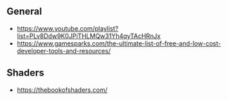## General
- https://www.youtube.com/playlist?list=PLv8Ddw9K0JPiTHLMQw31Yh4qyTAcHRnJx
- https://www.gamesparks.com/the-ultimate-list-of-free-and-low-cost-developer-tools-and-resources/

## Shaders
- https://thebookofshaders.com/
